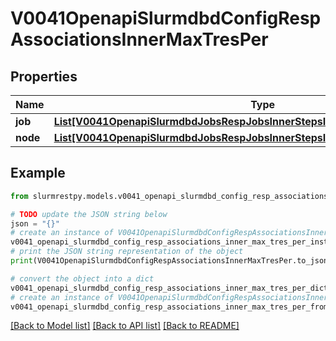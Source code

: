 # V0041OpenapiSlurmdbdConfigRespAssociationsInnerMaxTresPer


## Properties

Name | Type | Description | Notes
------------ | ------------- | ------------- | -------------
**job** | [**List[V0041OpenapiSlurmdbdJobsRespJobsInnerStepsInnerTresRequestedMaxInner]**](V0041OpenapiSlurmdbdJobsRespJobsInnerStepsInnerTresRequestedMaxInner.md) | MaxTRESPerJob | [optional]
**node** | [**List[V0041OpenapiSlurmdbdJobsRespJobsInnerStepsInnerTresRequestedMaxInner]**](V0041OpenapiSlurmdbdJobsRespJobsInnerStepsInnerTresRequestedMaxInner.md) | MaxTRESPerNode | [optional]

## Example

```python
from slurmrestpy.models.v0041_openapi_slurmdbd_config_resp_associations_inner_max_tres_per import V0041OpenapiSlurmdbdConfigRespAssociationsInnerMaxTresPer

# TODO update the JSON string below
json = "{}"
# create an instance of V0041OpenapiSlurmdbdConfigRespAssociationsInnerMaxTresPer from a JSON string
v0041_openapi_slurmdbd_config_resp_associations_inner_max_tres_per_instance = V0041OpenapiSlurmdbdConfigRespAssociationsInnerMaxTresPer.from_json(json)
# print the JSON string representation of the object
print(V0041OpenapiSlurmdbdConfigRespAssociationsInnerMaxTresPer.to_json())

# convert the object into a dict
v0041_openapi_slurmdbd_config_resp_associations_inner_max_tres_per_dict = v0041_openapi_slurmdbd_config_resp_associations_inner_max_tres_per_instance.to_dict()
# create an instance of V0041OpenapiSlurmdbdConfigRespAssociationsInnerMaxTresPer from a dict
v0041_openapi_slurmdbd_config_resp_associations_inner_max_tres_per_from_dict = V0041OpenapiSlurmdbdConfigRespAssociationsInnerMaxTresPer.from_dict(v0041_openapi_slurmdbd_config_resp_associations_inner_max_tres_per_dict)
```
[[Back to Model list]](../README.md#documentation-for-models) [[Back to API list]](../README.md#documentation-for-api-endpoints) [[Back to README]](../README.md)


